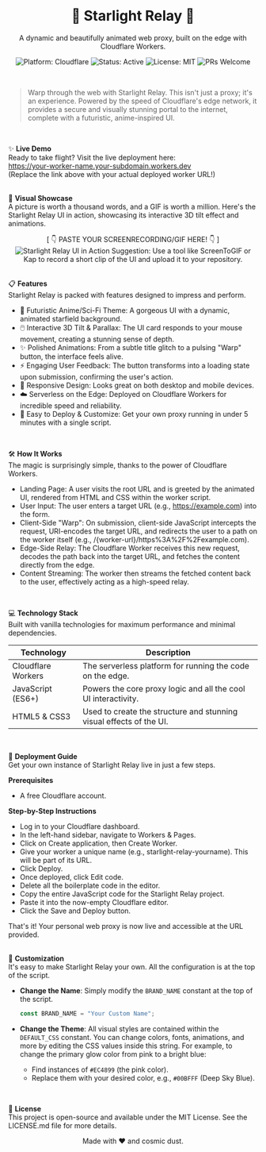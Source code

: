 
<br>  
<div align="center">  
<h1 align="center">🌌 Starlight Relay 🌌</h1>  
<p align="center">  
A dynamic and beautifully animated web proxy, built on the edge with Cloudflare Workers.  
</p>  
<p align="center">  
<img src="[suspicious link removed]" alt="Platform: Cloudflare">  
<img src="[suspicious link removed]" alt="Status: Active">  
<img src="[suspicious link removed]" alt="License: MIT">  
<img src="[suspicious link removed]" alt="PRs Welcome">  
</p>  
</div>  
<br>  

> Warp through the web with Starlight Relay. This isn't just a proxy; it's an experience. Powered by the speed of Cloudflare's edge network, it provides a secure and visually stunning portal to the internet, complete with a futuristic, anime-inspired UI.  

<br>  

✨ **Live Demo**  
Ready to take flight? Visit the live deployment here:  
https://your-worker-name.your-subdomain.workers.dev  
(Replace the link above with your actual deployed worker URL!)  
<br>  

🚀 **Visual Showcase**  
A picture is worth a thousand words, and a GIF is worth a million. Here's the Starlight Relay UI in action, showcasing its interactive 3D tilt effect and animations.  
<div align="center">  
[ 👇 PASTE YOUR SCREENRECORDING/GIF HERE! 👇 ]  
<img src="[LINK_TO_YOUR_GIF]" alt="Starlight Relay UI in Action">  
Suggestion: Use a tool like ScreenToGIF or Kap to record a short clip of the UI and upload it to your repository.  
</div>  
<br>  

📋 **Features**  
Starlight Relay is packed with features designed to impress and perform.  
 * 🎨 Futuristic Anime/Sci-Fi Theme: A gorgeous UI with a dynamic, animated starfield background.  
 * 🖱️ Interactive 3D Tilt & Parallax: The UI card responds to your mouse movement, creating a stunning sense of depth.  
 * ✨ Polished Animations: From a subtle title glitch to a pulsing "Warp" button, the interface feels alive.  
 * ⚡ Engaging User Feedback: The button transforms into a loading state upon submission, confirming the user's action.  
 * 📱 Responsive Design: Looks great on both desktop and mobile devices.  
 * ☁️ Serverless on the Edge: Deployed on Cloudflare Workers for incredible speed and reliability.  
 * 🔧 Easy to Deploy & Customize: Get your own proxy running in under 5 minutes with a single script.  
<br>  

🛠️ **How It Works**  
The magic is surprisingly simple, thanks to the power of Cloudflare Workers.  
 * Landing Page: A user visits the root URL and is greeted by the animated UI, rendered from HTML and CSS within the worker script.  
 * User Input: The user enters a target URL (e.g., https://example.com) into the form.  
 * Client-Side "Warp": On submission, client-side JavaScript intercepts the request, URI-encodes the target URL, and redirects the user to a path on the worker itself (e.g., /{worker-url}/https%3A%2F%2Fexample.com).  
 * Edge-Side Relay: The Cloudflare Worker receives this new request, decodes the path back into the target URL, and fetches the content directly from the edge.  
 * Content Streaming: The worker then streams the fetched content back to the user, effectively acting as a high-speed relay.  
<br>  

💻 **Technology Stack**  
Built with vanilla technologies for maximum performance and minimal dependencies.  

| Technology | Description |  
|---|---|  
| Cloudflare Workers | The serverless platform for running the code on the edge. |  
| JavaScript (ES6+) | Powers the core proxy logic and all the cool UI interactivity. |  
| HTML5 & CSS3 | Used to create the structure and stunning visual effects of the UI. |  
<br>  

🚀 **Deployment Guide**  
Get your own instance of Starlight Relay live in just a few steps.  

**Prerequisites**  
 * A free Cloudflare account.  

**Step-by-Step Instructions**  
 * Log in to your Cloudflare dashboard.  
 * In the left-hand sidebar, navigate to Workers & Pages.  
 * Click on Create application, then Create Worker.  
 * Give your worker a unique name (e.g., starlight-relay-yourname). This will be part of its URL.  
 * Click Deploy.  
 * Once deployed, click Edit code.  
 * Delete all the boilerplate code in the editor.  
 * Copy the entire JavaScript code for the Starlight Relay project.  
 * Paste it into the now-empty Cloudflare editor.  
 * Click the Save and Deploy button.  

That's it! Your personal web proxy is now live and accessible at the URL provided.  
<br>  

🎨 **Customization**  
It's easy to make Starlight Relay your own. All the configuration is at the top of the script.  

 * **Change the Name**: Simply modify the `BRAND_NAME` constant at the top of the script.  
   ```js
   const BRAND_NAME = "Your Custom Name";
   ```

 * **Change the Theme**: All visual styles are contained within the `DEFAULT_CSS` constant. You can change colors, fonts, animations, and more by editing the CSS values inside this string. For example, to change the primary glow color from pink to a bright blue:  
   * Find instances of `#EC4899` (the pink color).  
   * Replace them with your desired color, e.g., `#00BFFF` (Deep Sky Blue).  
<br>  

📜 **License**  
This project is open-source and available under the MIT License. See the LICENSE.md file for more details.  

<div align="center">  
<p>Made with ❤️ and cosmic dust.</p>  
</div>
